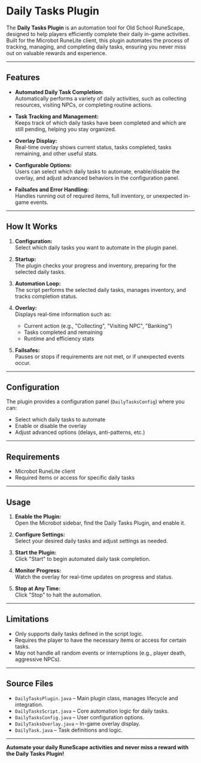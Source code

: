 ﻿# Daily Tasks Plugin

The **Daily Tasks Plugin** is an automation tool for Old School RuneScape, designed to help players efficiently complete their daily in-game activities. Built for the Microbot RuneLite client, this plugin automates the process of tracking, managing, and completing daily tasks, ensuring you never miss out on valuable rewards and experience.

---

## Features

- **Automated Daily Task Completion:**  
  Automatically performs a variety of daily activities, such as collecting resources, visiting NPCs, or completing routine actions.

- **Task Tracking and Management:**  
  Keeps track of which daily tasks have been completed and which are still pending, helping you stay organized.

- **Overlay Display:**  
  Real-time overlay shows current status, tasks completed, tasks remaining, and other useful stats.

- **Configurable Options:**  
  Users can select which daily tasks to automate, enable/disable the overlay, and adjust advanced behaviors in the configuration panel.

- **Failsafes and Error Handling:**  
  Handles running out of required items, full inventory, or unexpected in-game events.

---

## How It Works

1. **Configuration:**  
   Select which daily tasks you want to automate in the plugin panel.

2. **Startup:**  
   The plugin checks your progress and inventory, preparing for the selected daily tasks.

3. **Automation Loop:**  
   The script performs the selected daily tasks, manages inventory, and tracks completion status.

4. **Overlay:**  
   Displays real-time information such as:
    - Current action (e.g., "Collecting", "Visiting NPC", "Banking")
    - Tasks completed and remaining
    - Runtime and efficiency stats

5. **Failsafes:**  
   Pauses or stops if requirements are not met, or if unexpected events occur.

---

## Configuration

The plugin provides a configuration panel (`DailyTasksConfig`) where you can:

- Select which daily tasks to automate
- Enable or disable the overlay
- Adjust advanced options (delays, anti-patterns, etc.)

---

## Requirements

- Microbot RuneLite client
- Required items or access for specific daily tasks

---

## Usage

1. **Enable the Plugin:**  
   Open the Microbot sidebar, find the Daily Tasks Plugin, and enable it.

2. **Configure Settings:**  
   Select your desired daily tasks and adjust settings as needed.

3. **Start the Plugin:**  
   Click "Start" to begin automated daily task completion.

4. **Monitor Progress:**  
   Watch the overlay for real-time updates on progress and status.

5. **Stop at Any Time:**  
   Click "Stop" to halt the automation.

---

## Limitations

- Only supports daily tasks defined in the script logic.
- Requires the player to have the necessary items or access for certain tasks.
- May not handle all random events or interruptions (e.g., player death, aggressive NPCs).

---

## Source Files

- `DailyTasksPlugin.java` – Main plugin class, manages lifecycle and integration.
- `DailyTasksScript.java` – Core automation logic for daily tasks.
- `DailyTasksConfig.java` – User configuration options.
- `DailyTasksOverlay.java` – In-game overlay display.
- `DailyTask.java` – Task definitions and logic.

---

**Automate your daily RuneScape activities and never miss a reward with the Daily Tasks Plugin!**